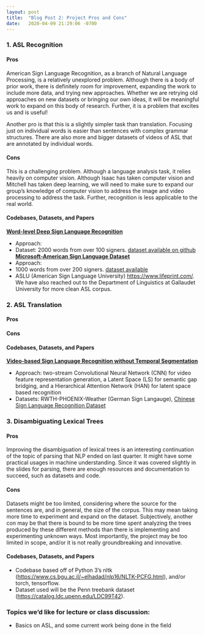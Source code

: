 ```yaml
---
layout: post
title:  "Blog Post 2: Project Pros and Cons"
date:   2020-04-09 21:29:06 -0700
---
```


### 1. ASL Recognition
#### Pros
American Sign Language Recognition, as a branch of  Natural Language Processing, is a relatively unexplored problem. Although there is a body of prior work, there is definitely room for improvement, expanding the work to include more data, and trying new approaches. Whether we are retrying old approaches on new datasets or bringing our own ideas, it will be meaningful work to expand on this body of research. Further, it is a problem that excites us and is useful! 

Another pro is that this is a slightly simpler task than translation. Focusing just on individual words is easier than sentences with complex grammar structures. There are also more and bigger datasets of videos of ASL that are annotated by individual words. 

#### Cons
This is a challenging problem. Although a language analysis task, it relies heavily on computer vision. Although Isaac has taken computer vision and Mitchell has taken deep learning, we will need to make sure to expand our group’s knowledge of computer vision to address the image and video processing to address the task. Further, recognition is less applicable to the real world. 

#### Codebases, Datasets, and Papers
[**Word-level Deep Sign Language Recognition**](https://www.groundai.com/project/word-level-deep-sign-language-recognition-from-video-a-new-large-scale-dataset-and-methods-comparison/1)
- Approach: 
- Dataset: 2000 words from over 100 signers. [dataset available on github](https://github.com/dxli94/WLASL)
[**Microsoft-American Sign Language Dataset**](http://export.arxiv.org/pdf/1812.01053)
- Approach: 
- 1000 words from over 200 signers. [dataset available](https://www.microsoft.com/en-us/research/project/ms-asl/)
- ASLU (American Sign Language University) https://www.lifeprint.com/. We have also reached out to the Department of Linguistics at Gallaudet University for more clean ASL corpus.

### 2. ASL Translation
#### Pros

#### Cons

#### Codebases, Datasets, and Papers
[**Video-based Sign Language Recognition without Temporal Segmentation**](https://arxiv.org/abs/1801.10111)
- Approach: two-stream Convolutional Neural Network (CNN) for video feature representation generation, a Latent Space (LS) for semantic gap bridging, and a Hierarchical Attention Network (HAN) for latent space based recognition
- Datasets: RWTH-PHOENIX-Weather (German Sign Langauge), [Chinese Sign Language Recognition Dataset](http://home.ustc.edu.cn/~pjh/openresources/cslr-dataset-2015/index.html)


### 3. Disambiguating Lexical Trees
#### Pros
Improving the disambiguation of lexical trees is an interesting continuation of the topic of parsing that NLP ended on last quarter. It might have some practical usages in machine understanding. Since it was covered slightly in the slides for parsing, there are enough resources and documentation to succeed, such as datasets and code.

#### Cons
Datasets might be too limited, considering where the source for the sentences are, and in general, the size of the corpus. This may mean taking more time to experiment and expand on the dataset. Subjectively, another con may be that there is bound to be more time spent analyzing the trees produced by these different methods than there is implementing and experimenting unknown ways. Most importantly, the project may be too limited in scope, and/or it is not really groundbreaking and innovative.

#### Codebases, Datasets, and Papers
- Codebase based off of Python 3’s nltk (https://www.cs.bgu.ac.il/~elhadad/nlp16/NLTK-PCFG.html), and/or torch, tensorflow. 
- Dataset used will be the Penn treebank dataset (https://catalog.ldc.upenn.edu/LDC99T42).

### Topics we’d like for lecture or class discussion:
- Basics on ASL, and some current work being done in the field
